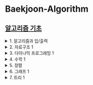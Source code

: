 # Baekjoon-Algorithm

## [알고리즘 기초](https://github.com/brillantescene/Baekjoon-Algorithm/tree/master/Algorithm_Basic)
<details markdown="1">
<summary>1. 알고리즘과 입/출력</summary>

### 1. 알고리즘과 입/출력
* [Hello World](https://github.com/brillantescene/Baekjoon-Algorithm/blob/master/Algorithm_Basic/No_2557.py)
* [A+B](https://github.com/brillantescene/Baekjoon-Algorithm/blob/master/Algorithm_Basic/No_1000.py)
* [A+B - 2](https://github.com/brillantescene/Baekjoon-Algorithm/blob/master/Algorithm_Basic/No_2558.py)
* [A+B - 3](https://github.com/brillantescene/Baekjoon-Algorithm/blob/master/Algorithm_Basic/No_10950.py)
* [A+B - 4](https://github.com/brillantescene/Baekjoon-Algorithm/blob/master/Algorithm_Basic/No_10951.py)
* [A+B - 5](https://github.com/brillantescene/Baekjoon-Algorithm/blob/master/Algorithm_Basic/No_10952.py)
* [A+B - 6](https://github.com/brillantescene/Baekjoon-Algorithm/blob/master/Algorithm_Basic/No_10953.py)
* [A+B - 7](https://github.com/brillantescene/Baekjoon-Algorithm/blob/master/Algorithm_Basic/No_11021.py)
* [A+B - 8](https://github.com/brillantescene/Baekjoon-Algorithm/blob/master/Algorithm_Basic/No_11022.py)
* [그대로 출력하기](https://github.com/brillantescene/Baekjoon-Algorithm/blob/master/Algorithm_Basic/No_11718.py)
* [그대로 출력하기 2](https://github.com/brillantescene/Baekjoon-Algorithm/blob/master/Algorithm_Basic/No_11719.py)
* [숫자의 합](https://github.com/brillantescene/Baekjoon-Algorithm/blob/master/Algorithm_Basic/No_11720.py)
* [열 개씩 끊어 출력하기](https://github.com/brillantescene/Baekjoon-Algorithm/blob/master/Algorithm_Basic/No_11721.py)
</details>
<details markdown="1">
<summary>2. 자료구조 1</summary>

### 2. 자료구조 1
* [스택](https://github.com/brillantescene/Baekjoon-Algorithm/blob/master/Algorithm_Basic/No_10828.py)
* [괄호](https://github.com/brillantescene/Baekjoon-Algorithm/blob/master/Algorithm_Basic/No_9012_stackO.py)
* [쇠막대기](https://github.com/brillantescene/Baekjoon-Algorithm/commit/b23717aee7afe8e56d8b017f97acfe70e0795e98)
* [에디터](https://github.com/brillantescene/Baekjoon-Algorithm/blob/master/Algorithm_Basic/No_1406.py) //시간초과
* [큐](https://github.com/brillantescene/Baekjoon-Algorithm/blob/master/Algorithm_Basic/No_10845.py)
* [조세퍼스 문제](https://github.com/brillantescene/Baekjoon-Algorithm/blob/master/Algorithm_Basic/No_1158.py) //시간초과
* [덱](https://github.com/brillantescene/Baekjoon-Algorithm/blob/master/Algorithm_Basic/No_10866.py)
* [알파벳 개수](https://github.com/brillantescene/Baekjoon-Algorithm/blob/master/Algorithm_Basic/No_10808.py)
* [알파벳 찾기](https://github.com/brillantescene/Baekjoon-Algorithm/blob/master/Algorithm_Basic/No_10809.py)
* [문자열 분석](https://github.com/brillantescene/Baekjoon-Algorithm/blob/master/Algorithm_Basic/No_10820.py)
* [단어 길이 재기](https://github.com/brillantescene/Baekjoon-Algorithm/blob/master/Algorithm_Basic/No_2743.py)
* [ROT13](https://github.com/brillantescene/Baekjoon-Algorithm/blob/master/Algorithm_Basic/No_11655.py)
* [네 수](https://github.com/brillantescene/Baekjoon-Algorithm/blob/master/Algorithm_Basic/No_10824.py)
* [접미사 배열](https://github.com/brillantescene/Baekjoon-Algorithm/blob/master/Algorithm_Basic/No_11656.py)
</details>
<details markdown="1">
<summary>3. 다이나믹 프로그래밍 1</summary>

### 3. 다이나믹 프로그래밍 1
* 1로 만들기
* 2×n 타일링
* 2×n 타일링 2
* 1, 2, 3 더하기
* 붕어빵 판매하기
* 쉬운 계단 수
* 오르막 수
* 이친수
* 스티커
* 포도주 시식
* 가장 긴 증가하는 부분 수열
* 가장 큰 증가 부분 수열
* 가장 긴 감소하는 부분 수열
* 가장 긴 바이토닉 부분 수열
* 연속합
* 계단 오르기
* 제곱수의 합
* 타일 채우기
* 파도반 수열
* 합분해
* 암호코드
</details>
<details markdown="1">
<summary>4. 수학 1</summary>

### 4. 수학 1
* 나머지
* 최대공약수와 최소공배수
* 최소공배수
* GCD 합
* 진법 변환 2
* 진법 변환
* 2진수 8진수
* 8진수 2진수
* -2진수
* Base Conversion
* 소수 찾기
* 소수 구하기
* 골드바흐의 추측
* 소인수분해
* 팩토리얼
* 팩토리얼 0의 개수
* 조합 0의 개수
</details>
<details markdown="1">
<summary>5. 정렬</summary>

### 5. 정렬
* 수 정렬하기 2
* 좌표 정렬하기
* 좌표 정렬하기 2
* 나이순 정렬
* 국영수
* 수 정렬하기 3
* 카드
* K번째 수
* 버블 소트
</details>
<details markdown="1">
<summary>6. 그래프 1</summary>

### 6. 그래프 1
* DFS와 BFS
* 연결 요소의 개수
* 이분 그래프
* 순열 사이클
* 반복수열
* 텀 프로젝트
* 단지번호붙이기
* 섬의 개수
* 미로 탐색
* 토마토
* 다리 만들기
</details>
<details markdown="1">
<summary>7. 트리 1</summary>

### 7. 트리 1
* 트리 순회
* 트리의 부모 찾기
* 트리의 지름
* 트리의 지름
</details>
